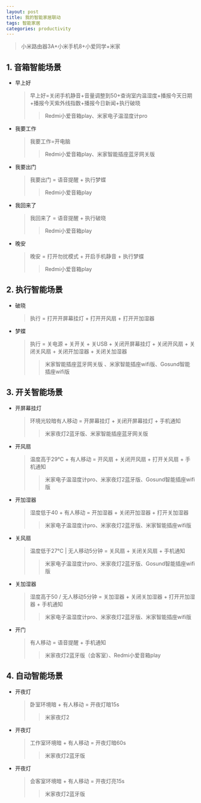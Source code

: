 ```yaml
---
layout: post
title: 我的智能家居联动
tags: 智能家居
categories: productivity
---
```

> 小米路由器3A+小米手机8+小爱同学+米家

## 1. 音箱智能场景
* 早上好
	> 早上好=关闭手机静音+音量调整到50+查询室内温湿度+播报今天日期+播报今天紫外线指数+播报今日新闻+执行破晓
    >> Redmi小爱音箱play、米家电子温湿度计pro
* 我要工作
	> 我要工作=开电脑
	>> Redmi小爱音箱play、米家智能插座蓝牙网关版

* 我要出门
	> 我要出门 = 语音提醒 + 执行梦蝶
	>> Redmi小爱音箱play
* 我回来了
	> 我回来了 =  语音提醒 + 执行破晓
    >> Redmi小爱音箱play
* 晚安
	> 晚安 = 打开勿扰模式 + 开启手机静音 + 执行梦蝶
	>> Redmi小爱音箱play 

## 2. 执行智能场景
* 破晓
	> 执行 = 打开开屏幕挂灯 + 打开开风扇 + 打开开加湿器 
* 梦蝶
	> 执行 = 关电源 + 关开关 + 关USB + 关闭开屏幕挂灯 + 关闭开风扇 + 关闭关风扇 + 关闭开加湿器 + 关闭关加湿器
	>> 米家智能插座蓝牙网关版 、米家智能插座wifi版、Gosund智能插座wifi版

## 3. 开关智能场景
* 开屏幕挂灯
	> 环境光较暗有人移动 = 开屏幕挂灯 + 关闭开屏幕挂灯 + 手机通知
	>> 米家夜灯2蓝牙版、米家智能插座蓝牙网关版
* 开风扇
	> 温度高于29℃ + 有人移动 = 开风扇 + 关闭开风扇 + 打开关风扇 + 手机通知
	>> 米家电子温湿度计pro、米家夜灯2蓝牙版、Gosund智能插座wifi版
* 开加湿器
	> 湿度低于40 + 有人移动 = 开加湿器 + 关闭开加湿器 + 打开关加湿器
	>> 米家电子温湿度计pro、米家夜灯2蓝牙版、米家智能插座wifi版
* 关风扇
	> 温度低于27℃ | 无人移动5分钟 = 关风扇 +  关闭关风扇 + 手机通知
	>> 米家电子温湿度计pro、米家夜灯2蓝牙版、Gosund智能插座wifi版
* 关加湿器
	> 湿度高于50 / 无人移动5分钟 = 关加湿器 + 关闭关加湿器 + 打开开加湿器 + 手机通知
	>> 米家电子温湿度计pro、米家夜灯2蓝牙版、米家智能插座wifi版
* 开门
	> 有人移动 = 语音提醒 + 手机通知
	>> 米家夜灯2蓝牙版（会客室）、Redmi小爱音箱play

## 4. 自动智能场景
* 开夜灯
	> 卧室环境暗 + 有人移动 = 开夜灯暗15s
	>> 米家夜灯2
* 开夜灯
	> 工作室环境暗 + 有人移动 = 开夜灯暗60s
	>> 米家夜灯2蓝牙版
* 开夜灯
	> 会客室环境暗 + 有人移动 = 开夜灯亮15s
	>> 米家夜灯2蓝牙版
